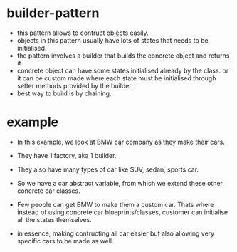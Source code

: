 # builder-pattern
- this pattern allows to contruct objects easily.
- objects in this pattern usually have lots of states that needs to be initialised.
- the pattern involves a builder that builds the concrete object and returns it.
- concrete object can have some states initialised already by the class. or it can be custom made where each state must be initialised through setter methods provided by the builder. 
- best way to build is by chaining.

# example
- In this example, we look at BMW car company as they make their cars. 
- They have 1 factory, aka 1 builder.
- They also have many types of car like SUV, sedan, sports car.
- So we have a car abstract variable, from which we extend these other concrete car classes.
- Few people can get BMW to make them a custom car. Thats where instead of using concrete car blueprints/classes, customer can initialise all the states themselves.

- in essence, making contructing all car easier but also allowing very specific cars to be made as well.
